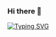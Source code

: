 ### Hi there 👋

[![Typing SVG](https://readme-typing-svg.demolab.com/?lines=I+am+Fahad+Khan+👨‍💻;Flutter+Developer+at+Stack+Buffers;+and+Code+Prisma+💛+👍;UI/UX+Designer+using+Figma+👍)](https://git.io/typing-svg)

<!--
**fahadyousafxi/fahadyousafxi** is a ✨ _special_ ✨ repository because its `README.md` (this file) appears on your GitHub profile.

Here are some ideas to get you started:

- 🔭 I’m currently working on ...
- 🌱 I’m currently learning ...
- 👯 I’m looking to collaborate on ...
- 🤔 I’m looking for help with ...
- 💬 Ask me about ...
- 📫 How to reach me: ...
- 😄 Pronouns: ...
- ⚡ Fun fact: ...
-->
